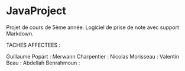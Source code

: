 # JavaProject
Projet de cours de 5ème année. Logiciel de prise de note avec support Markdown.

  TACHES AFFECTEES :

Guillaume Popart :
Merwann Charpentier :
Nicolas Morisseau :
Valentin Beau : 
Abdellah Benrahmoun :
